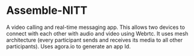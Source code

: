 # Assemble-NITT
A video calling and real-time messaging app. This allows two devices to connect with each other with audio and video using Webrtc. It uses mesh architecture (every 
participant sends and receives its media to all other participants). Uses agora.io to generate an app Id.
